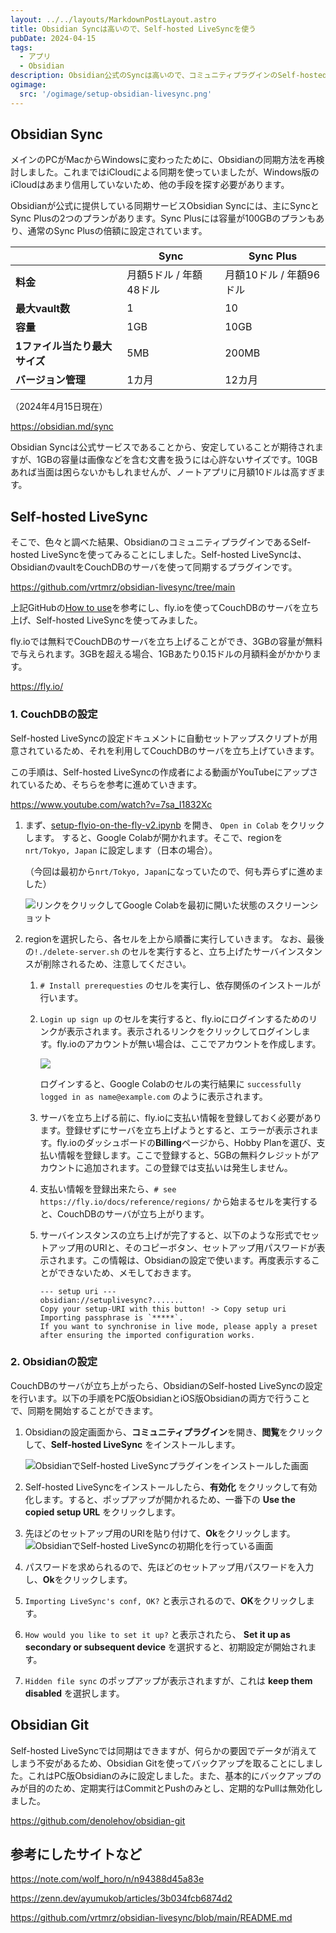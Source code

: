 ```yaml
---
layout: ../../layouts/MarkdownPostLayout.astro
title: Obsidian Syncは高いので、Self-hosted LiveSyncを使う
pubDate: 2024-04-15
tags:
  - アプリ
  - Obsidian
description: Obsidian公式のSyncは高いので、コミュニティプラグインのSelf-hosted LiveSyncを使って同期、Obsidian Gitでバックアップするようにしてみました。
ogimage:
  src: '/ogimage/setup-obsidian-livesync.png'
---
```


## Obsidian Sync

メインのPCがMacからWindowsに変わったために、Obsidianの同期方法を再検討しました。これまではiCloudによる同期を使っていましたが、Windows版のiCloudはあまり信用していないため、他の手段を探す必要があります。

Obsidianが公式に提供している同期サービスObsidian Syncには、主にSyncとSync Plusの2つのプランがあります。Sync Plusには容量が100GBのプランもあり、通常のSync Plusの倍額に設定されています。

|                               | Sync                   | Sync Plus               |
| ----------------------------- | ---------------------- | ----------------------- |
| **料金**                      | 月額5ドル / 年額48ドル | 月額10ドル / 年額96ドル |
| **最大vault数**               | 1                      | 10                      |
| **容量**                      | 1GB                    | 10GB                    |
| **1ファイル当たり最大サイズ** | 5MB                    | 200MB                   |
| **バージョン管理**            | 1カ月                  | 12カ月                  |

<p class="text-right">（2024年4月15日現在）</p>

https://obsidian.md/sync

Obsidian Syncは公式サービスであることから、安定していることが期待されますが、1GBの容量は画像などを含む文書を扱うには心許ないサイズです。10GBあれば当面は困らないかもしれませんが、ノートアプリに月額10ドルは高すぎます。

## Self-hosted LiveSync

そこで、色々と調べた結果、ObsidianのコミュニティプラグインであるSelf-hosted LiveSyncを使ってみることにしました。Self-hosted LiveSyncは、ObsidianのvaultをCouchDBのサーバを使って同期するプラグインです。

https://github.com/vrtmrz/obsidian-livesync/tree/main

上記GitHubの[How to use](https://github.com/vrtmrz/obsidian-livesync/tree/main?tab=readme-ov-file#how-to-use)を参考にし、fly.ioを使ってCouchDBのサーバを立ち上げ、Self-hosted LiveSyncを使ってみました。

fly.ioでは無料でCouchDBのサーバを立ち上げることができ、3GBの容量が無料で与えられます。3GBを超える場合、1GBあたり0.15ドルの月額料金がかかります。

https://fly.io/

### 1. CouchDBの設定

Self-hosted LiveSyncの設定ドキュメントに自動セットアップスクリプトが用意されているため、それを利用してCouchDBのサーバを立ち上げていきます。

この手順は、Self-hosted LiveSyncの作成者による動画がYouTubeにアップされているため、そちらを参考に進めていきます。

https://www.youtube.com/watch?v=7sa_I1832Xc

1. まず、[setup-flyio-on-the-fly-v2.ipynb](https://github.com/vrtmrz/obsidian-livesync/blob/main/setup-flyio-on-the-fly-v2.ipynb) を開き、 `Open in Colab` をクリックします。
   すると、Google Colabが開かれます。そこで、regionを `nrt/Tokyo, Japan` に設定します（日本の場合）。

   （今回は最初から`nrt/Tokyo, Japan`になっていたので、何も弄らずに進めました）

   ![リンクをクリックしてGoogle Colabを最初に開いた状態のスクリーンショット](./images/_colab.research.google.com_gist_vrtmrz_9402b101746e08e969b1a4f5f0deb465_setup-flyio-on-the-fly-v2.ipynb.png)

2. regionを選択したら、各セルを上から順番に実行していきます。
   なお、最後の`!./delete-server.sh` のセルを実行すると、立ち上げたサーバインスタンスが削除されるため、注意してください。

   1. `# Install prerequesties` のセルを実行し、依存関係のインストールが行います。
   2. `Login up sign up` のセルを実行すると、fly.ioにログインするためのリンクが表示されます。表示されるリンクをクリックしてログインします。fly.ioのアカウントが無い場合は、ここでアカウントを作成します。

      ![](./images/_fly.io_app_sign-up.png)

      ログインすると、Google Colabのセルの実行結果に `successfully logged in as name@example.com` のように表示されます。

   3. サーバを立ち上げる前に、fly.ioに支払い情報を登録しておく必要があります。登録せずにサーバを立ち上げようとすると、エラーが表示されます。fly.ioのダッシュボードの**Billing**ページから、Hobby Planを選び、支払い情報を登録します。ここで登録すると、5GBの無料クレジットがアカウントに追加されます。この登録では支払いは発生しません。
   4. 支払い情報を登録出来たら、`# see https://fly.io/docs/reference/regions/` から始まるセルを実行すると、CouchDBのサーバが立ち上がります。
   5. サーバインスタンスの立ち上げが完了すると、以下のような形式でセットアップ用のURIと、そのコピーボタン、セットアップ用パスワードが表示されます。この情報は、Obsidianの設定で使います。再度表示することができないため、メモしておきます。

      ```plaintext
      --- setup uri ---
      obsidian://setuplivesync?.......
      Copy your setup-URI with this button! -> Copy setup uri
      Importing passphrase is `*****`.
      If you want to synchronise in live mode, please apply a preset after ensuring the imported configuration works.
      ```

### 2. Obsidianの設定

CouchDBのサーバが立ち上がったら、ObsidianのSelf-hosted LiveSyncの設定を行います。以下の手順をPC版ObsidianとiOS版Obsidianの両方で行うことで、同期を開始することができます。

1. Obsidianの設定画面から、**コミュニティプラグイン**を開き、**閲覧**をクリックして、**Self-hosted LiveSync** をインストールします。

   ![ObsidianでSelf-hosted LiveSyncプラグインをインストールした画面](./images/_obsidian-plugin-livesync-install.png)

2. Self-hosted LiveSyncをインストールしたら、**有効化** をクリックして有効化します。すると、ポップアップが開かれるため、一番下の **Use the copied setup URL** をクリックします。
3. 先ほどのセットアップ用のURIを貼り付けて、**Ok**をクリックします。
   ![ObsidianでSelf-hosted LiveSyncの初期化を行っている画面](./images/_obsidian-plugin-livesync-setup.png)
4. パスワードを求められるので、先ほどのセットアップ用パスワードを入力し、**Ok**をクリックします。
5. `Importing LiveSync's conf, OK?` と表示されるので、**OK**をクリックします。
6. `How would you like to set it up?` と表示されたら、 **Set it up as secondary or subsequent device** を選択すると、初期設定が開始されます。
7. `Hidden file sync` のポップアップが表示されますが、これは **keep them disabled** を選択します。

## Obsidian Git

Self-hosted LiveSyncでは同期はできますが、何らかの要因でデータが消えてしまう不安があるため、Obsidian Gitを使ってバックアップを取ることにしました。これはPC版Obsidianのみに設定しました。また、基本的にバックアップのみが目的のため、定期実行はCommitとPushのみとし、定期的なPullは無効化しました。

https://github.com/denolehov/obsidian-git

## 参考にしたサイトなど

https://note.com/wolf_horo/n/n94388d45a83e

https://zenn.dev/ayumukob/articles/3b034fcb6874d2

https://github.com/vrtmrz/obsidian-livesync/blob/main/README.md
